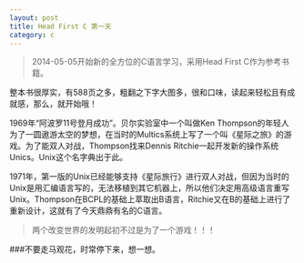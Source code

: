 ```yaml
---
layout: post
title: Head First C 第一天
category: c
---
```


>2014-05-05开始新的全方位的C语言学习，采用Head First C作为参考书籍。

整本书很厚实，有588页之多，粗翻之下字大图多，很和口味，读起来轻松且有成就感，那么，就开始哦！

1969年“阿波罗11号登月成功”。贝尔实验室中一个叫做Ken Thompson的年轻人为了一圆遨游太空的梦想，在当时的Multics系统上写了一个叫《星际之旅》的游戏。为了能双人对战，Thompson找来Dennis Ritchie一起开发新的操作系统Unics。Unix这个名字典出于此。

1971年，第一版的Unix已经能够支持《星际旅行》进行双人对战，但因为当时的Unix是用汇编语言写的，无法移植到其它机器上，所以他们决定用高级语言重写Unix。Thompson在BCPL的基础上萃取出B语言，Ritchie又在B的基础上进行了重新设计，这就有了今天鼎鼎有名的C语言。

>两个改变世界的发明起初不过是为了一个游戏！！！

###不要走马观花，时常停下来，想一想。





